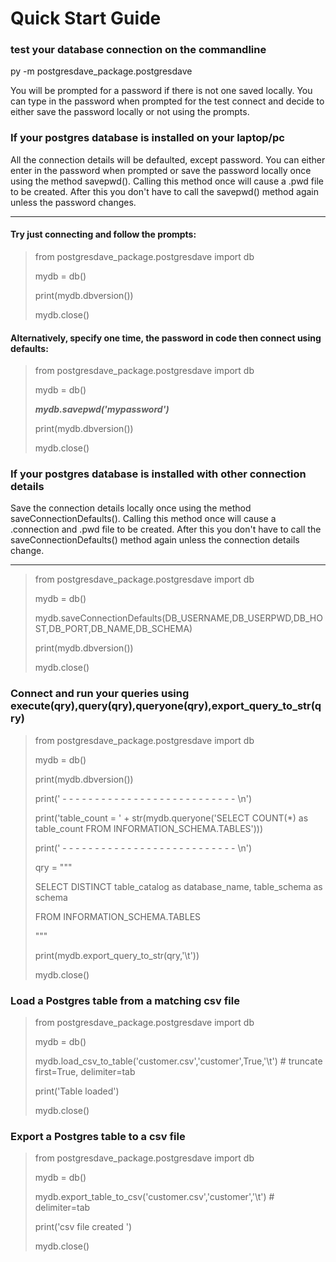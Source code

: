 # Quick Start Guide

### test your database connection on the commandline
py -m postgresdave_package.postgresdave

You will be prompted for a password if there is not one saved locally.  You can type in the password when prompted for the test connect and decide to either save the password locally or not using the prompts.

### If your postgres database is installed on your laptop/pc

All the connection details will be defaulted, except password.  You can either enter in the password when prompted or save the password locally once using the method savepwd().  Calling this method once will cause a .pwd file to be created.  After this you don't have to call the savepwd() method again unless the password changes.

---

#### Try just connecting and follow the prompts:
>
> from postgresdave_package.postgresdave import db 
>
> mydb = db()
>
> print(mydb.dbversion())
>
> mydb.close()
> 


#### Alternatively, specify one time, the password in code then connect using defaults:
>
> from postgresdave_package.postgresdave import db 
>
> mydb = db()
>
> ***mydb.savepwd('mypassword')***
>
> print(mydb.dbversion())
>
> mydb.close()
> 

### If your postgres database is installed with other connection details

Save the connection details locally once using the method saveConnectionDefaults().  Calling this method once will cause a .connection and .pwd file to be created.  After this you don't have to call the saveConnectionDefaults() method again unless the connection details change.

---
>
> from postgresdave_package.postgresdave import db 
>
> mydb = db()
>
> mydb.saveConnectionDefaults(DB_USERNAME,DB_USERPWD,DB_HOST,DB_PORT,DB_NAME,DB_SCHEMA)
>
> print(mydb.dbversion())
>
> mydb.close()
> 

### Connect and run your queries using execute(qry),query(qry),queryone(qry),export_query_to_str(qry)

>
> from postgresdave_package.postgresdave import db 
>
> mydb = db()
>
> print(mydb.dbversion())
>
> print(' - - - - - - - - - - - - - - - - - - - - - - - - - - -  \n')
>
> print('table_count = ' + str(mydb.queryone('SELECT COUNT(*) as table_count FROM INFORMATION_SCHEMA.TABLES')))
>
> print(' - - - - - - - - - - - - - - - - - - - - - - - - - - -  \n')
> 
> qry = """
>
> SELECT DISTINCT table_catalog as database_name, table_schema as schema 
>
> FROM INFORMATION_SCHEMA.TABLES
>
> """
>
> print(mydb.export_query_to_str(qry,'\t'))
> 
> mydb.close()
> 

### Load a Postgres table from a matching csv file

>
> from postgresdave_package.postgresdave import db 
>
> mydb = db()
>
> mydb.load_csv_to_table('customer.csv','customer',True,'\t') # truncate first=True, delimiter=tab
>
> print('Table loaded')
>
> mydb.close()
>

### Export a Postgres table to a csv file

>
> from postgresdave_package.postgresdave import db 
>
> mydb = db()
>
> mydb.export_table_to_csv('customer.csv','customer','\t') # delimiter=tab
>
> print('csv file created ')
>
> mydb.close()
>
